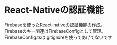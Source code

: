 # React-Nativeの認証機能  
Firebaseを使ったReact-nativeの認証機能の作成。  
Firebaseのキー関連はFirebaseConfigとして管理。  
FirebaseConfig.tsは.gitignoreを使ってあげてないです
